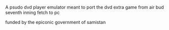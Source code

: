A psudo dvd player emulator meant to port the dvd extra game from air bud seventh inning fetch to pc

funded by the epiconic government of samistan